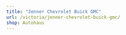 ```yaml
---
title: "Jenner Chevrolet Buick GMC"
url: /victoria/jenner-chevrolet-buick-gmc/
shop: Autohaus
---
```


